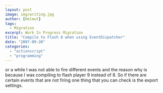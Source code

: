 ```yaml
---
layout: post
image: img/writing.jpg
author: [Helmut]
tags:
  - Migration
excerpt: Work In Progress Migration
title: "Compile to Flash 8 when using EventDispatcher"
date: "2007-09-20"
categories: 
  - "actionscript"
  - "programming"
---
```


or a while I was not able to fire different events and the reason why is because I was compiling to flash player 9 instead of 8. So if there are certain events that are not firing one thing that you can check is the export settings.
